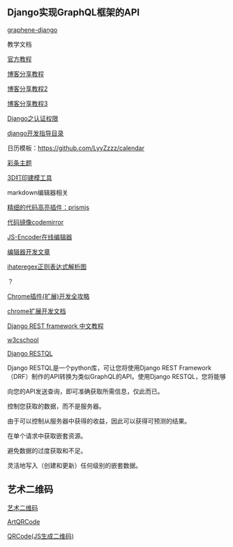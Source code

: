 
## Django实现GraphQL框架的API

[graphene-django](https://docs.graphene-python.org/projects/django/en/latest/)

教学文档

  [官方教程](https://docs.graphene-python.org/projects/django/en/latest/installation/)

  [博客分享教程](https://blog.csdn.net/ns2250225/article/details/79348914)

  [博客分享教程2](https://blog.csdn.net/weixin_33755847/article/details/92579950)

  [博客分享教程3](https://www.cnblogs.com/qinghuaL/p/13264465.html)

  [Django之认证权限](https://www.cnblogs.com/xuxingping/p/11129095.html)

  [django开发指导目录](https://www.cnblogs.com/xuxingping/p/11122399.html)


日历模板：https://github.com/LyyZzzz/calendar


[彩条主题](https://guillaumegouessan.com/)

[3D打印建模工具](http://www.mohou.com/zhishitang/272.html)




markdown编辑器相关

[精细的代码高亮插件：prismjs](https://prismjs.com/index.html)

[代码镜像codemirror](https://codemirror.net/)

[JS-Encoder在线编辑器](https://github.com/Longgererer/JS-Encoder/blob/master/READMECN.md)

[编辑器开发文章](https://zhuanlan.zhihu.com/p/138538672)

[ihateregex正则表达式解析图](https://ihateregex.io/)

？

[Chrome插件(扩展)开发全攻略](https://www.cnblogs.com/liuxianan/p/chrome-plugin-develop.html)

[chrome扩展开发文档](http://chrome.cenchy.com/)


[Django REST framework 中文教程](https://www.w3cschool.cn/lxraw/lxraw-pdz435oa.html)

[w3cschool](https://www.w3cschool.cn/)


[Django RESTQL](https://django-restql.yezyilomo.com/)

Django RESTQL是一个python库，可让您将使用Django REST Framework（DRF）制作的API转换为类似GraphQL的API。使用Django RESTQL，您将能够

向您的API发送查询，即可准确获取所需信息，仅此而已。

控制您获取的数据，而不是服务器。

由于可以控制从服务器中获得的收益，因此可以获得可预测的结果。

在单个请求中获取嵌套资源。

避免数据的过度获取和不足。

灵活地写入（创建和更新）任何级别的嵌套数据。











## 艺术二维码

[艺术二维码](https://qrbtf.com/)

[ArtQRCode](https://github.com/252860883/ArtQRCode)

[QRCode(JS生成二维码)](https://github.com/davidshimjs/qrcodejs/)




